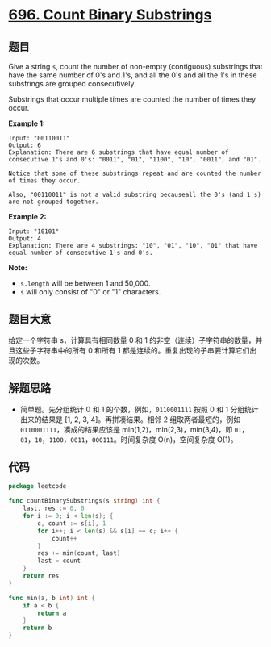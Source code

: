 # [696. Count Binary Substrings](https://leetcode.com/problems/count-binary-substrings/)


## 题目

Give a string `s`, count the number of non-empty (contiguous) substrings that have the same number of 0's and 1's, and all the 0's and all the 1's in these substrings are grouped consecutively.

Substrings that occur multiple times are counted the number of times they occur.

**Example 1:**

```
Input: "00110011"
Output: 6
Explanation: There are 6 substrings that have equal number of consecutive 1's and 0's: "0011", "01", "1100", "10", "0011", and "01".

Notice that some of these substrings repeat and are counted the number of times they occur.

Also, "00110011" is not a valid substring becauseall the 0's (and 1's) are not grouped together.

```

**Example 2:**

```
Input: "10101"
Output: 4
Explanation: There are 4 substrings: "10", "01", "10", "01" that have equal number of consecutive 1's and 0's.

```

**Note:**

- `s.length` will be between 1 and 50,000.
- `s` will only consist of "0" or "1" characters.

## 题目大意

给定一个字符串 s，计算具有相同数量 0 和 1 的非空（连续）子字符串的数量，并且这些子字符串中的所有 0 和所有 1 都是连续的。重复出现的子串要计算它们出现的次数。

## 解题思路

- 简单题。先分组统计 0 和 1 的个数，例如，`0110001111` 按照 0 和 1 分组统计出来的结果是 [1, 2, 3, 4]。再拼凑结果。相邻 2 组取两者最短的，例如 `0110001111`，凑成的结果应该是 min(1,2)，min(2,3)，min(3,4)，即 `01`，`01`，`10`，`1100`，`0011`，`000111`。时间复杂度 O(n)，空间复杂度 O(1)。

## 代码

```go
package leetcode

func countBinarySubstrings(s string) int {
    last, res := 0, 0
    for i := 0; i < len(s); {
        c, count := s[i], 1
        for i++; i < len(s) && s[i] == c; i++ {
            count++
        }
        res += min(count, last)
        last = count
    }
    return res
}

func min(a, b int) int {
    if a < b {
        return a
    }
    return b
}
```
